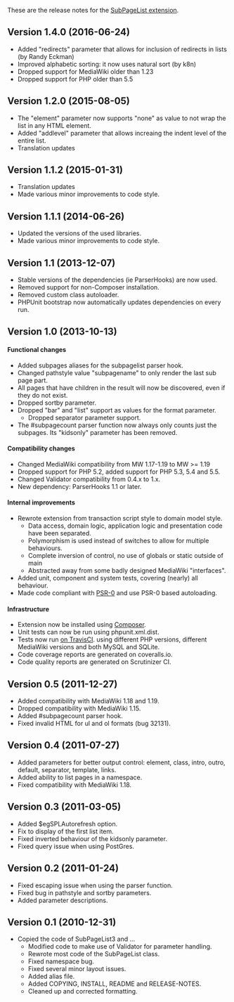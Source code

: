 These are the release notes for the [SubPageList extension](../README.md).

## Version 1.4.0 (2016-06-24)

* Added "redirects" parameter that allows for inclusion of redirects in lists (by Randy Eckman)
* Improved alphabetic sorting: it now uses natural sort (by k8n)
* Dropped support for MediaWiki older than 1.23
* Dropped support for PHP older than 5.5

## Version 1.2.0 (2015-08-05)

* The "element" parameter now supports "none" as value to not wrap the list in any HTML element.
* Added "addlevel" parameter that allows increaing the indent level of the entire list.
* Translation updates

## Version 1.1.2 (2015-01-31)

* Translation updates
* Made various minor improvements to code style.

## Version 1.1.1 (2014-06-26)

* Updated the versions of the used libraries.
* Made various minor improvements to code style.

## Version 1.1 (2013-12-07)

* Stable versions of the dependencies (ie ParserHooks) are now used.
* Removed support for non-Composer installation.
* Removed custom class autoloader.
* PHPUnit bootstrap now automatically updates dependencies on every run.

## Version 1.0 (2013-10-13)

#### Functional changes

* Added subpages aliases for the subpagelist parser hook.
* Changed pathstyle value "subpagename" to only render the last sub page part.
* All pages that have children in the result will now be discovered, even if they do not exist.
* Dropped sortby parameter.
* Dropped "bar" and "list" support as values for the format parameter.
    * Dropped separator parameter support.
* The #subpagecount parser function now always only counts just the subpages.
Its "kidsonly" parameter has been removed.

#### Compatibility changes

* Changed MediaWiki compatibility from MW 1.17-1.19 to MW >= 1.19
* Dropped support for PHP 5.2, added support for PHP 5.3, 5.4 and 5.5.
* Changed Validator compatibility from 0.4.x to 1.x.
* New dependency: ParserHooks 1.1 or later.

#### Internal improvements

* Rewrote extension from transaction script style to domain model style.
    * Data access, domain logic, application logic and presentation code have been separated.
    * Polymorphism is used instead of switches to allow for multiple behaviours.
    * Complete inversion of control, no use of globals or static outside of main
    * Abstracted away from some badly designed MediaWiki "interfaces".
* Added unit, component and system tests, covering (nearly) all behaviour.
* Made code compliant with
[PSR-0](https://github.com/php-fig/fig-standards/blob/master/accepted/PSR-0.md)
and use PSR-0 based autoloading.

#### Infrastructure

* Extension now be installed using [Composer](http://getcomposer.org).
* Unit tests can now be run using phpunit.xml.dist.
* Tests now run [on TravisCI](https://travis-ci.org/JeroenDeDauw/SubPageList).
using different PHP versions, different MediaWiki versions and both MySQL and SQLite.
* Code coverage reports are generated on coveralls.io.
* Code quality reports are generated on Scrutinizer CI.

## Version 0.5 (2011-12-27)

* Added compatibility with MediaWiki 1.18 and 1.19.
* Dropped compatibility with MediaWiki 1.15.
* Added #subpagecount parser hook.
* Fixed invalid HTML for ul and ol formats (bug 32131).

## Version 0.4 (2011-07-27)

* Added parameters for better output control: element, class, intro,
  outro, default, separator, template, links.
* Added ability to list pages in a namespace.
* Fixed compatibility with MediaWiki 1.18.

## Version 0.3 (2011-03-05)

* Added $egSPLAutorefresh option.
* Fix to display of the first list item.
* Fixed inverted behaviour of the kidsonly parameter.
* Fixed query issue when using PostGres.

## Version 0.2 (2011-01-24)

* Fixed escaping issue when using the parser function.
* Fixed bug in pathstyle and sortby parameters.
* Added parameter descriptions.

## Version 0.1 (2010-12-31)

* Copied the code of SubPageList3 and ...
    * Modified code to make use of Validator for parameter handling.
    * Rewrote most code of the SubPageList class.
    * Fixed namespace bug.
    * Fixed several minor layout issues.
    * Added alias file.
    * Added COPYING, INSTALL, README and RELEASE-NOTES.
    * Cleaned up and corrected formatting.
